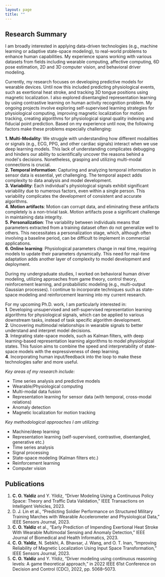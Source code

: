 ```yaml
---
layout: page
title: ""
---
```


## Research Summary

I am broadly interested in applying data-driven technologies (e.g., machine learning or adaptive state-space modeling), to real-world problems to enhance human capabilities. My experience spans working with various datasets from fields including wearable computing, affective computing, 6D pose estimation, 2D and 3D computer vision, and behavioral driver modeling.

Currently, my research focuses on developing predictive models for wearable devices. Until now this included predicting physiological events, such as exertional heat stroke, and tracking 3D tongue positions using magnetic localization. I also explored disentangled representation learning by using contrastive learning on human activity recognition problem. My ongoing projects involve exploring self-supervised learning strategies for physiological computing, improving magnetic localization for motion tracking, creating algorithms for physiological signal quality indexing and fiducial point prediction. Based on my experience until now, the following factors make these problems especially challenging:

**1. Multi-Modality**: We struggle with understanding how different modalities or signals (e.g., ECG, PPG, and other cardiac signals) interact when we use deep learning models. This lack of understanding complicates debugging and hinders our ability to scientifically uncover the reasons behind a model's decisions. Nonetheless, grasping and utilizing multi-modal connections is crucial. <br>
**2. Temporal information**: Capturing and analyzing temporal information in sensor data is essential, yet challenging. The temporal aspect adds complexity to data analysis and model development. <br>
**3. Variability**:  Each individual's physiological signals exhibit significant variability due to numerous factors, even within a single person. This variability complicates the development of consistent and accurate algorithms. <br>
**4. Motion artifacts**: Motion can corrupt data, and eliminating these artifacts completely is a non-trivial task. Motion artifacts pose a significant challenge in maintaining data integrity. <br>
**5. Personalization**: The variability between individuals means that parameters extracted from a training dataset often do not generalize well to others. This necessitates a personalization stage, which, although often involving a baseline period, can be difficult to implement in commercial applications. <br>
**6. Online learning**: Physiological parameters change in real time, requiring models to update their parameters dynamically. This need for real-time adaptation adds another layer of complexity to model development and deployment. <br>

During my undergraduate studies, I worked on behavioral human driver modeling, utilizing approaches from game theory, control theory, reinforcement learning, and probabilistic modeling (e.g., multi-output Gaussian processes). I continue to incorporate techniques such as state-space modeling and reinforcement learning into my current research. 

For my upcoming Ph.D. work, I am particularly interested in: <br>
**1**. Developing unsupervised and self-supervised representation learning algorithms for physiological signals, which can be applied to various downstream tasks, instead of task specific algorithm development. <br>
**2**. Uncovering multimodal relationships in wearable signals to better understand and interpret model decisions. <br>
**3**. Integrating state-space models, such as Kalman filters, with deep learning-based representation learning algorithms to model physiological states. This fusion aims to combine the speed and interpretability of state-space models with the expressiveness of deep learning. <br>
**4**. Incorporating human input/feedback into the loop to make these technologies safer and more useful. <br>

*Key areas of my research include:*
- Time series analysis and predictive models
- Wearable/Physiological computing
- Multi-modal data fusion
- Representation learning for sensor data (with temporal, cross-modal relations)
- Anomaly detection
- Magnetic localization for motion tracking

*Key methodological approaches I am utilizing:*
- Machine/deep learning
- Representation learning (self-supervised, contrastive, disentangled, generative etc.)
- Time series analysis
- Signal processing
- State-space modeling (Kalman filters etc.)
- Reinforcement learning
- Computer vision

## Publications
1. **C. O. Yaldiz** and Y. Yildiz, “Driver Modeling Using a Continuous Policy Space: Theory and Traffic Data Validation,” IEEE Transactions on Intelligent Vehicles, 2023.
2. D. J. Lin et al., “Predicting Soldier Performance on Structured Military Training Marches with Wearable Accelerometer and Physiological Data,” IEEE Sensors Journal, 2023.
3. **C. O. Yaldiz** et al., “Early Prediction of Impending Exertional Heat Stroke With Wearable Multimodal Sensing and Anomaly Detection,” IEEE Journal of Biomedical and Health Informatics, 2023.
4. **C. O. Yaldiz**, N. Sebkhi, A. Bhavsar, J. Wang, and O. T. Inan, “Improving Reliability of Magnetic Localization Using Input Space Transformation,” IEEE Sensors Journal, 2023.
5. **C. O. Yaldiz** and Y. Yildiz, “Driver modeling using continuous reasoning levels: A game theoretical approach,” in 2022 IEEE 61st Conference on Decision and Control (CDC), 2022, pp. 5068–5073.


